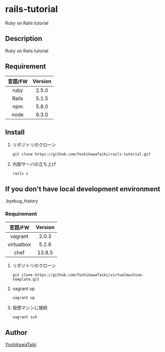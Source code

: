 rails-tutorial
===

Ruby on Rails tutorial

## Description
Ruby on Rails tutorial  

## Requirement
|言語/FW|Version|
|:--:|:--:|
|ruby|2.5.0|
|Rails|5.1.5|
|npm|5.8.0|
|node|9.3.0|

## Install
1. リポジトリのクローン
   ```
   git clone https://github.com/YoshikawaTaiki/rails-tutorial.git
   ```

1. 内部サーバの立ち上げ
   
   `rails s`

## If you don't have local development environment
.byebug_history
### Requirement
|言語/FW|Version|
|:--:|:--:|
|vagrant|2.0.3|
|virtualbox|5.2.8|
|chef|13.8.5|

1. リポジトリのクローン
   ```
   git clone https://github.com/YoshikawaTaiki/virtualmachine-template.git
   ```

1. vagrant up

   `vagrant up`

1. 仮想マシンに接続

   `vagrant ssh`

## Author
[YoshikawaTaiki](https://github.com/YoshikawaTaiki)

